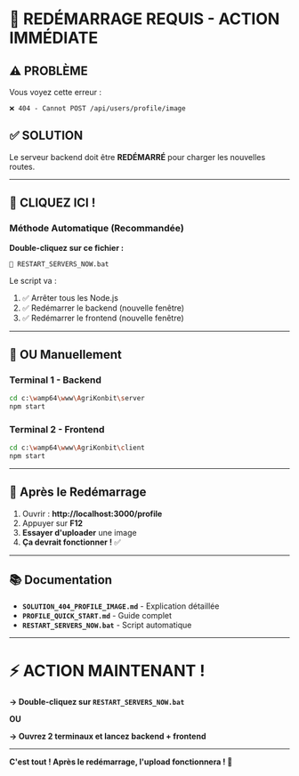 # 🚀 REDÉMARRAGE REQUIS - ACTION IMMÉDIATE

## ⚠️ PROBLÈME

Vous voyez cette erreur :
```
❌ 404 - Cannot POST /api/users/profile/image
```

## ✅ SOLUTION

Le serveur backend doit être **REDÉMARRÉ** pour charger les nouvelles routes.

---

## 🎯 CLIQUEZ ICI !

### Méthode Automatique (Recommandée)

**Double-cliquez sur ce fichier :**

```
📄 RESTART_SERVERS_NOW.bat
```

Le script va :
1. ✅ Arrêter tous les Node.js
2. ✅ Redémarrer le backend (nouvelle fenêtre)
3. ✅ Redémarrer le frontend (nouvelle fenêtre)

---

## 📝 OU Manuellement

### Terminal 1 - Backend
```bash
cd c:\wamp64\www\AgriKonbit\server
npm start
```

### Terminal 2 - Frontend  
```bash
cd c:\wamp64\www\AgriKonbit\client
npm start
```

---

## 🧪 Après le Redémarrage

1. Ouvrir : **http://localhost:3000/profile**
2. Appuyer sur **F12**
3. **Essayer d'uploader** une image
4. **Ça devrait fonctionner !** ✅

---

## 📚 Documentation

- **`SOLUTION_404_PROFILE_IMAGE.md`** - Explication détaillée
- **`PROFILE_QUICK_START.md`** - Guide complet
- **`RESTART_SERVERS_NOW.bat`** - Script automatique

---

# ⚡ ACTION MAINTENANT !

**→ Double-cliquez sur `RESTART_SERVERS_NOW.bat`**

**OU**

**→ Ouvrez 2 terminaux et lancez backend + frontend**

---

**C'est tout ! Après le redémarrage, l'upload fonctionnera ! 🎉**
